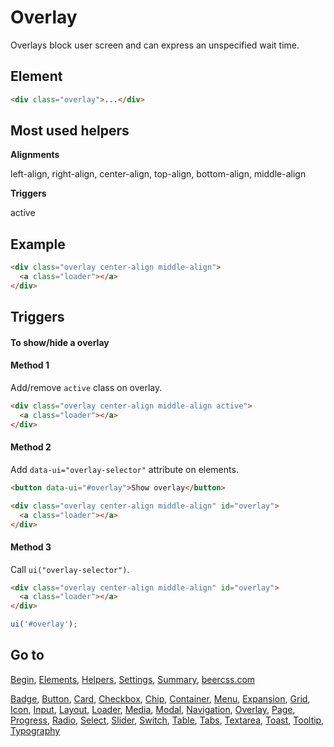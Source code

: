 # Overlay

Overlays block user screen and can express an unspecified wait time.

## Element

```html
<div class="overlay">...</div>
```

## Most used helpers

**Alignments**

left-align, right-align, center-align, top-align, bottom-align, middle-align

**Triggers**

active

## Example

```html
<div class="overlay center-align middle-align">
  <a class="loader"></a>
</div>
```

## Triggers 

#### To show/hide a overlay

#### Method 1

Add/remove `active` class on overlay.

```html
<div class="overlay center-align middle-align active">
  <a class="loader"></a>
</div>
```

#### Method 2

Add `data-ui="overlay-selector"` attribute on elements.

```html
<button data-ui="#overlay">Show overlay</button>

<div class="overlay center-align middle-align" id="overlay">
  <a class="loader"></a>
</div>
```

#### Method 3

Call `ui("overlay-selector")`.

```html
<div class="overlay center-align middle-align" id="overlay">
  <a class="loader"></a>
</div>
```

```js
ui('#overlay');
```

## Go to

[Begin](INDEX.md), [Elements](ELEMENTS.md), [Helpers](HELPERS.md), [Settings](SETTINGS.md), [Summary](SUMMARY.md), [beercss.com](https://www.beercss.com)

[Badge](BADGE.md), [Button](BUTTON.md), [Card](CARD.md), [Checkbox](CHECKBOX.md), [Chip](CHIP.md), [Container](CONTAINER.md), [Menu](MENU.md), [Expansion](EXPANSION.md), [Grid](GRID.md), [Icon](ICON.md), [Input](INPUT.md), [Layout](LAYOUT.md), [Loader](LOADER.md), [Media](MEDIA.md), [Modal](MODAL.md), [Navigation](NAVIGATION.md), [Overlay](OVERLAY.md), [Page](PAGE.md), [Progress](PROGRESS.md), [Radio](RADIO.md), [Select](SELECT.md), [Slider](SLIDER.md), [Switch](SWITCH.md), [Table](TABLE.md), [Tabs](TABS.md), [Textarea](TEXTAREA.md), [Toast](TOAST.md), [Tooltip](TOOLTIP.md), [Typography](TYPOGRAPHY.md)